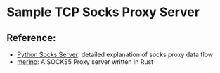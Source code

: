 # Sample TCP Socks Proxy Server

## Reference:

- [Python Socks Server](https://rushter.com/blog/python-socks-server/): detailed explanation of socks proxy data flow
- [merino](https://github.com/ajmwagar/merino): A SOCKS5 Proxy server written in Rust
